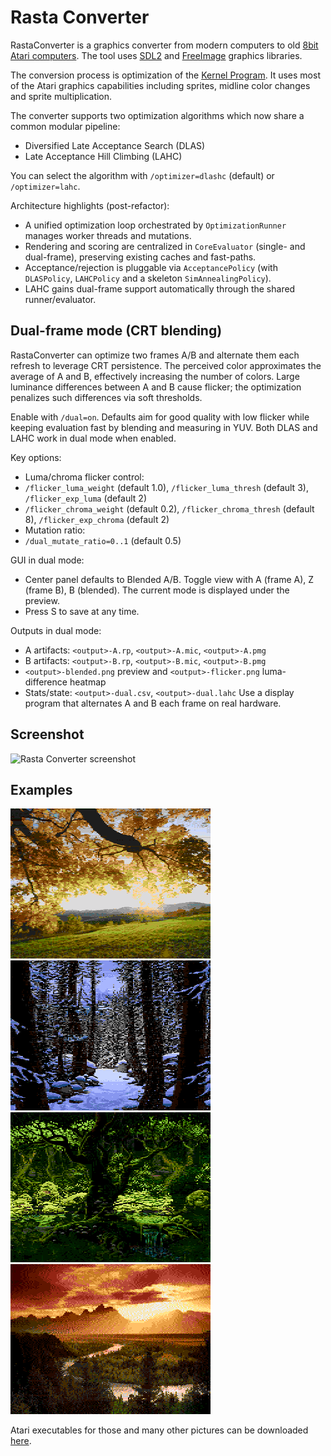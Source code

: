 Rasta Converter
===============

RastaConverter is a graphics converter from modern computers to old [8bit Atari computers](http://en.wikipedia.org/wiki/Atari_8-bit_family).
The tool uses [SDL2](https://www.libsdl.org/) and [FreeImage](http://freeimage.sourceforge.net/) graphics libraries.

The conversion process is optimization of the [Kernel Program](http://www.atariarchives.org/dere/chapt05.php#H5_7).
It uses most of the Atari graphics capabilities including sprites, midline color changes and sprite multiplication. 

The converter supports two optimization algorithms which now share a common modular pipeline:

- Diversified Late Acceptance Search (DLAS)
- Late Acceptance Hill Climbing (LAHC)

You can select the algorithm with `/optimizer=dlashc` (default) or `/optimizer=lahc`.

Architecture highlights (post-refactor):
- A unified optimization loop orchestrated by `OptimizationRunner` manages worker threads and mutations.
- Rendering and scoring are centralized in `CoreEvaluator` (single- and dual-frame), preserving existing caches and fast-paths.
- Acceptance/rejection is pluggable via `AcceptancePolicy` (with `DLASPolicy`, `LAHCPolicy` and a skeleton `SimAnnealingPolicy`).
- LAHC gains dual-frame support automatically through the shared runner/evaluator.

Dual-frame mode (CRT blending)
---------------------------------------
RastaConverter can optimize two frames A/B and alternate them each refresh to leverage CRT persistence. The perceived color approximates the average of A and B, effectively increasing the number of colors. Large luminance differences between A and B cause flicker; the optimization penalizes such differences via soft thresholds.

Enable with `/dual=on`. Defaults aim for good quality with low flicker while keeping evaluation fast by blending and measuring in YUV.
Both DLAS and LAHC work in dual mode when enabled.

Key options:
 - Luma/chroma flicker control:
  - `/flicker_luma_weight` (default 1.0), `/flicker_luma_thresh` (default 3), `/flicker_exp_luma` (default 2)
  - `/flicker_chroma_weight` (default 0.2), `/flicker_chroma_thresh` (default 8), `/flicker_exp_chroma` (default 2)
 - Mutation ratio:
  - `/dual_mutate_ratio=0..1` (default 0.5)

GUI in dual mode:
- Center panel defaults to Blended A/B. Toggle view with A (frame A), Z (frame B), B (blended). The current mode is displayed under the preview.
- Press S to save at any time.

Outputs in dual mode:
- A artifacts: `<output>-A.rp`, `<output>-A.mic`, `<output>-A.pmg`
- B artifacts: `<output>-B.rp`, `<output>-B.mic`, `<output>-B.pmg`
- `<output>-blended.png` preview and `<output>-flicker.png` luma-difference heatmap
- Stats/state: `<output>-dual.csv`, `<output>-dual.lahc`
Use a display program that alternates A and B each frame on real hardware.

Screenshot
----------
![Rasta Converter screenshot](https://github.com/ilmenit/RastaConverter/raw/master/examples/screenshot.png "Rasta Converter screenshot")

Examples
--------
![Example1](http://github.com/ilmenit/RastaConverter/raw/master/examples/ilmenit-autumn-new-output.png)
![Example2](http://github.com/ilmenit/RastaConverter/raw/master/examples/ilmenit-snow_woods.xex-output.png)
![Example3](http://github.com/ilmenit/RastaConverter/raw/master/examples/ilmenit-fairey_wood.xex-output.png)
![Example4](http://github.com/ilmenit/RastaConverter/raw/master/examples/ilmenit-landscape.xex-output.png)

Atari executables for those and many other pictures can be downloaded [here](https://github.com/ilmenit/RastaConverter/blob/master/examples/atari-executables.zip?raw=true).

